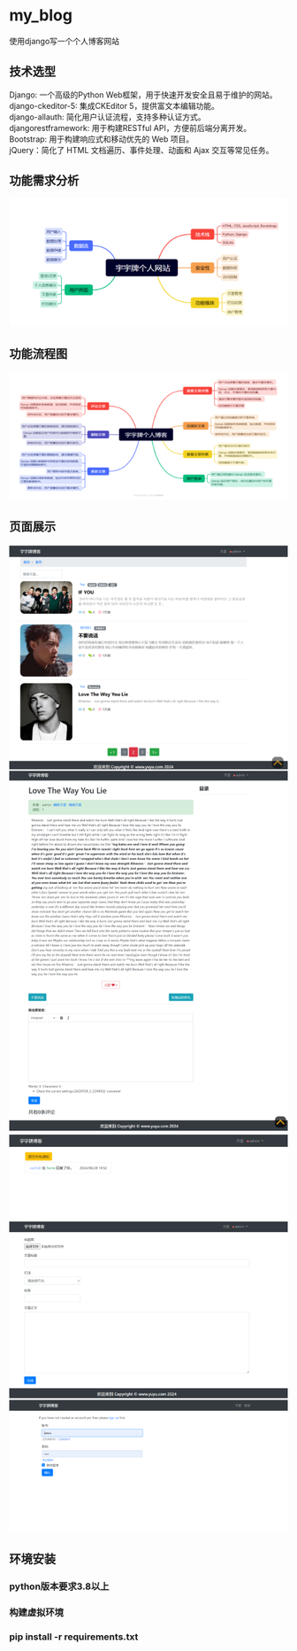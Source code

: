 # my_blog
使用django写一个个人博客网站

## 技术选型
Django: 一个高级的Python Web框架，用于快速开发安全且易于维护的网站。  
django-ckeditor-5: 集成CKEditor 5，提供富文本编辑功能。  
django-allauth: 简化用户认证流程，支持多种认证方式。  
djangorestframework: 用于构建RESTful API，方便前后端分离开发。  
Bootstrap: 用于构建响应式和移动优先的 Web 项目。  
jQuery：简化了 HTML 文档遍历、事件处理、动画和 Ajax 交互等常见任务。

## 功能需求分析
![img_1.png](img_1.png)

## 功能流程图
![img_2.png](img_2.png)


## 页面展示
![img_3.png](img_3.png "首页")
![img_4.png](img_4.png "详情页")
![img_5.png](img_5.png "回复通知")
![img_7.png](img_7.png "添加文章")
![img_8.png](img_8.png "登录页面")

## 环境安装
### python版本要求3.8以上
### 构建虚拟环境
### pip install -r requirements.txt
